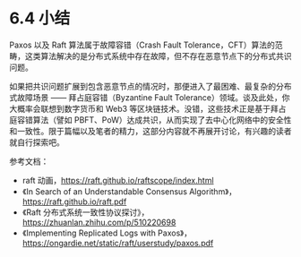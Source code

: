 # 6.4 小结

Paxos 以及 Raft 算法属于故障容错（Crash Fault Tolerance，CFT）算法的范畴，这类算法解决的是分布式系统中存在故障，但不存在恶意节点下的分布式共识问题。

如果把共识问题扩展到包含恶意节点的情况时，那便进入了最困难、最复杂的分布式故障场景 —— 拜占庭容错（Byzantine Fault Tolerance）领域。谈及此处，你大概率会联想到数字货币和 Web3 等区块链技术。没错，这些技术正是基于拜占庭容错算法（譬如 PBFT、PoW）达成共识，从而实现了去中心化网络中的安全性和一致性。限于篇幅以及笔者的精力，这部分内容就不再展开讨论，有兴趣的读者就自行探索吧。

参考文档：
- raft 动画，https://raft.github.io/raftscope/index.html
- 《In Search of an Understandable Consensus Algorithm》，https://raft.github.io/raft.pdf
- 《Raft 分布式系统一致性协议探讨》，https://zhuanlan.zhihu.com/p/510220698
- 《Implementing Replicated Logs
with Paxos》，https://ongardie.net/static/raft/userstudy/paxos.pdf